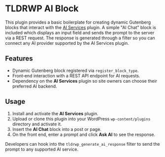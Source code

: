 # TLDRWP AI Block

This plugin provides a basic boilerplate for creating dynamic Gutenberg blocks that interact with the [AI Services](https://wordpress.org/plugins/ai-services/) plugin. A simple "AI Chat" block is included which displays an input field and sends the prompt to the server via a REST request. The response is generated through a filter so you can connect any AI provider supported by the AI Services plugin.

## Features

- Dynamic Gutenberg block registered via `register_block_type`.
- Front‑end interaction with a REST API endpoint for AI requests.
- Dependency on the **AI Services** plugin so site owners can choose their preferred AI backend.

## Usage

1. Install and activate the **AI Services** plugin.
2. Upload or clone this plugin into your WordPress `wp-content/plugins` directory and activate it.
3. Insert the **AI Chat** block into a post or page.
4. On the front end, enter a prompt and click **Ask AI** to see the response.

Developers can hook into the `tldrwp_generate_ai_response` filter to send the prompt to any supported AI service.
